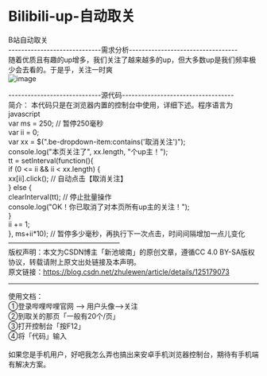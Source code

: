 # Bilibili-up-自动取关
B站自动取关  <br>
-----------------------------需求分析----------------------------------  <br>
随着优质且有趣的up增多，我们关注了越来越多的up，但大多数up是我们频率极少会去看的。于是乎，关注一时爽  
![image](https://user-images.githubusercontent.com/100819839/224519518-f7fb00a6-f384-4ef1-b1e6-b8cb56bd6913.png)  
    
  
-----------------------------源代码-----------------------------------  <br>
简介：
本代码只是在浏览器内置的控制台中使用，详细下述。程序语言为javascript  <br>
var ms = 250; // 暂停250毫秒  <br>
var ii = 0;  <br>
var xx = $(".be-dropdown-item:contains('取消关注')");  <br>
console.log("本页关注了", xx.length, "个up主！");  <br>
tt = setInterval(function(){  <br>
  if (0 <= ii && ii < xx.length) {  <br>
    xx[ii].click(); // 自动点击【取消关注】  <br>
  } else {  <br>
    clearInterval(tt); // 停止批量操作  <br>
    console.log("OK！你已取消了对本页所有up主的关注！");  <br>
  }  <br>
  ii += 1;  <br>
}, ms+ii*10); // 暂停多少毫秒，再执行下一次点击，时间间隔增加一点儿变化  <br>
————————————————  <br>
版权声明：本文为CSDN博主「新池坡南」的原创文章，遵循CC 4.0 BY-SA版权协议，转载请附上原文出处链接及本声明。  <br>
原文链接：https://blog.csdn.net/zhulewen/article/details/125179073  <br>

________________
使用文档：  <br>
	①登录哔哩哔哩官网 --> 用户头像-->关注  <br>
		②到取关的那页「一般有20个/页」  <br>
			③打开控制台「按F12」  <br>
				④将「代码」输入  <br>
				<br>
如果您是手机用户，好吧我怎么弄也搞出来安卓手机浏览器控制台，期待有手机端有解决方案。
				
